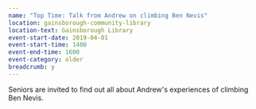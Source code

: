 ```yaml
---
name: "Top Time: Talk from Andrew on climbing Ben Nevis"
location: gainsborough-community-library
location-text: Gainsborough Library
event-start-date: 2019-04-01
event-start-time: 1400
event-end-time: 1600
event-category: older
breadcrumb: y
---
```


Seniors are invited to find out all about Andrew's experiences of climbing Ben Nevis.
